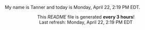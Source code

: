 My name is Tanner and today is Monday, April 22, 2:19 PM EDT.

<p align="center">This <i>README</i> file is generated <b>every 3 hours</b>!</br>Last refresh: Monday, April 22, 2:19 PM EDT<br /></p>
